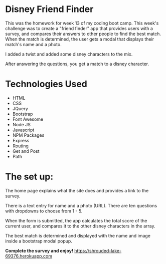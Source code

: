 # Disney Friend Finder

This was the homework for week 13 of my coding boot camp. This week's challenge was to create a "friend finder" app that provides users with a survey, and compares their answers to other people to find the best match. When the match is determined, the user gets a modal that displays their match's name and a photo.

I added a twist and added some disney characters to the mix.

After answering the questions, you get a match to a disney character.

# Technologies Used
* HTML
* CSS
* JQuery
* Bootstrap
* Font Awesome
* Node JS
* Javascript
* NPM Packages
* Express
* Routing
* Get and Post
* Path

# The set up:

The home page explains what the site does and provides a link to the survey.
 
There is a text entry for name and a photo (URL).
There are ten questions with dropdowns to choose from 1 - 5.

When the form is submitted, the app calculates the total score of the current user, and compares it to the other disney characters in the array.

The best match is determined and displayed with the name and image inside a bootstrap modal popup.

**Complete the survey and enjoy!** https://shrouded-lake-69376.herokuapp.com